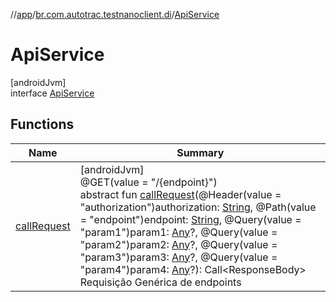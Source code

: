 //[app](../../../index.md)/[br.com.autotrac.testnanoclient.di](../index.md)/[ApiService](index.md)

# ApiService

[androidJvm]\
interface [ApiService](index.md)

## Functions

| Name | Summary |
|---|---|
| [callRequest](call-request.md) | [androidJvm]<br>@GET(value = "/{endpoint}")<br>abstract fun [callRequest](call-request.md)(@Header(value = "authorization")authorization: [String](https://kotlinlang.org/api/latest/jvm/stdlib/kotlin/-string/index.html), @Path(value = "endpoint")endpoint: [String](https://kotlinlang.org/api/latest/jvm/stdlib/kotlin/-string/index.html), @Query(value = "param1")param1: [Any](https://kotlinlang.org/api/latest/jvm/stdlib/kotlin/-any/index.html)?, @Query(value = "param2")param2: [Any](https://kotlinlang.org/api/latest/jvm/stdlib/kotlin/-any/index.html)?, @Query(value = "param3")param3: [Any](https://kotlinlang.org/api/latest/jvm/stdlib/kotlin/-any/index.html)?, @Query(value = "param4")param4: [Any](https://kotlinlang.org/api/latest/jvm/stdlib/kotlin/-any/index.html)?): Call&lt;ResponseBody&gt;<br>Requisição Genérica de endpoints |
